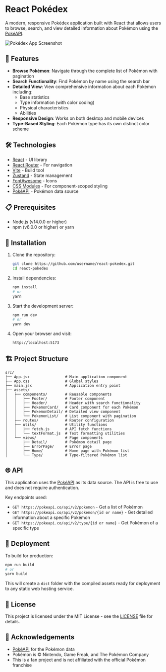 # React Pokédex

A modern, responsive Pokédex application built with React that allows users to browse, search, and view detailed information about Pokémon using the [PokéAPI](https://pokeapi.co/).

![Pokédex App Screenshot]([https://raw.githubusercontent.com/username/react-pokedex/main/screenshot.png](https://raw.githubusercontent.com/benrigaud/react-pokedex/refs/heads/main/screenshot.png))

## 🚀 Features

- **Browse Pokémon**: Navigate through the complete list of Pokémon with pagination
- **Search Functionality**: Find Pokémon by name using the search bar
- **Detailed View**: View comprehensive information about each Pokémon including:
  - Base statistics
  - Type information (with color coding)
  - Physical characteristics
  - Abilities
- **Responsive Design**: Works on both desktop and mobile devices
- **Type-Based Styling**: Each Pokémon type has its own distinct color scheme

## 🛠️ Technologies

- [React](https://reactjs.org/) - UI library
- [React Router](https://reactrouter.com/) - For navigation
- [Vite](https://vitejs.dev/) - Build tool
- [Zustand](https://github.com/pmndrs/zustand) - State management
- [FontAwesome](https://fontawesome.com/) - Icons
- [CSS Modules](https://github.com/css-modules/css-modules) - For component-scoped styling
- [PokéAPI](https://pokeapi.co/) - Pokémon data source

## 📋 Prerequisites

- Node.js (v14.0.0 or higher)
- npm (v6.0.0 or higher) or yarn

## 🔧 Installation

1. Clone the repository:
   ```bash
   git clone https://github.com/username/react-pokedex.git
   cd react-pokedex
   ```

2. Install dependencies:
   ```bash
   npm install
   # or
   yarn
   ```

3. Start the development server:
   ```bash
   npm run dev
   # or
   yarn dev
   ```

4. Open your browser and visit:
   ```
   http://localhost:5173
   ```

## 🏗️ Project Structure

```
src/
├── App.jsx                # Main application component
├── App.css                # Global styles
├── main.jsx               # Application entry point
├── assets/
│   ├── components/        # Reusable components
│   │   ├── Footer/        # Footer component
│   │   ├── Header/        # Header with search functionality
│   │   ├── PokemonCard/   # Card component for each Pokémon
│   │   ├── PokemonDetail/ # Detailed view component
│   │   └── PokemonList/   # List component with pagination
│   ├── routes/            # Router configuration
│   ├── utils/             # Utility functions
│   │   ├── fetch.js       # API fetch functions
│   │   └── textFormat.js  # Text formatting utilities
│   └── views/             # Page components
│       ├── Detail/        # Pokémon detail page
│       ├── ErrorPage/     # Error page
│       ├── Home/          # Home page with Pokémon list
│       └── Type/          # Type-filtered Pokémon list
```

## 🌐 API

This application uses the [PokéAPI](https://pokeapi.co/) as its data source. The API is free to use and does not require authentication.

Key endpoints used:
- `GET https://pokeapi.co/api/v2/pokemon` - Get a list of Pokémon
- `GET https://pokeapi.co/api/v2/pokemon/{id or name}` - Get detailed information about a specific Pokémon
- `GET https://pokeapi.co/api/v2/type/{id or name}` - Get Pokémon of a specific type

## 🚀 Deployment

To build for production:

```bash
npm run build
# or
yarn build
```

This will create a `dist` folder with the compiled assets ready for deployment to any static web hosting service.

## 📝 License

This project is licensed under the MIT License - see the [LICENSE](LICENSE) file for details.

## 🙏 Acknowledgements

- [PokéAPI](https://pokeapi.co/) for the Pokémon data
- Pokémon is © Nintendo, Game Freak, and The Pokémon Company
- This is a fan project and is not affiliated with the official Pokémon franchise

